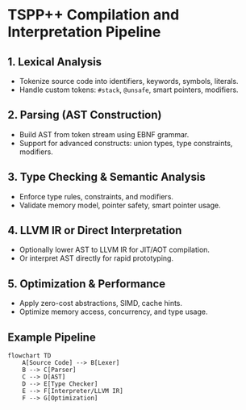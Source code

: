 # TSPP++ Compilation and Interpretation Pipeline

## 1. Lexical Analysis
- Tokenize source code into identifiers, keywords, symbols, literals.
- Handle custom tokens: `#stack`, `@unsafe`, smart pointers, modifiers.

## 2. Parsing (AST Construction)
- Build AST from token stream using EBNF grammar.
- Support for advanced constructs: union types, type constraints, modifiers.

## 3. Type Checking & Semantic Analysis
- Enforce type rules, constraints, and modifiers.
- Validate memory model, pointer safety, smart pointer usage.

## 4. LLVM IR or Direct Interpretation
- Optionally lower AST to LLVM IR for JIT/AOT compilation.
- Or interpret AST directly for rapid prototyping.

## 5. Optimization & Performance
- Apply zero-cost abstractions, SIMD, cache hints.
- Optimize memory access, concurrency, and type usage.

## Example Pipeline
```mermaid
flowchart TD
    A[Source Code] --> B[Lexer]
    B --> C[Parser]
    C --> D[AST]
    D --> E[Type Checker]
    E --> F[Interpreter/LLVM IR]
    F --> G[Optimization]
```
